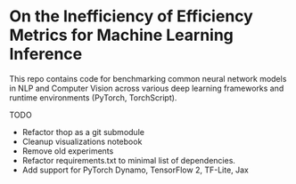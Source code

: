 # On the Inefficiency of Efficiency Metrics for Machine Learning Inference

This repo contains code for benchmarking common neural network models in NLP and Computer Vision across various deep learning frameworks and runtime environments (PyTorch, TorchScript).

TODO

- Refactor thop as a git submodule
- Cleanup visualizations notebook
- Remove old experiments
- Refactor requirements.txt to minimal list of dependencies.
- Add support for PyTorch Dynamo, TensorFlow 2, TF-Lite, Jax
